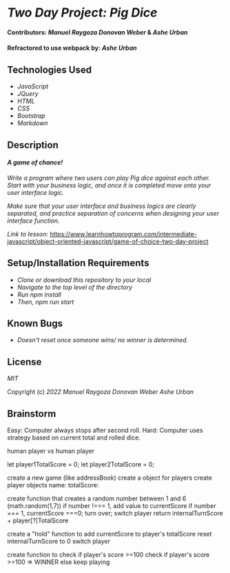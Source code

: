 # _Two Day Project: Pig Dice_

#### Contributors: _Manuel Raygoza_ _Donovan Weber_ & _Ashe Urban_

#### Refractored to use webpack by: _Ashe Urban_

## Technologies Used

* _JavaScript_
* _JQuery_
* _HTML_
* _CSS_
* _Bootstrap_
* _Markdown_


## Description

#### _A game of chance!_

_Write a program where two users can play Pig dice against each other. Start with your business logic, and once it is completed move onto your user interface logic._

_Make sure that your user interface and business logics are clearly separated, and practice separation of concerns when designing your user interface function._

_Link to lesson:_ https://www.learnhowtoprogram.com/intermediate-javascript/object-oriented-javascript/game-of-choice-two-day-project

## Setup/Installation Requirements

* _Clone or download this repository to your local_
* _Navigate to the top level of the directory_
* _Run npm install_
* _Then, npm run start_

## Known Bugs

* _Doesn't reset once someone wins/ no winner is determined._

## License

_MIT_

Copyright (c) _2022_ _Manuel Raygoza_ _Donovan Weber_ _Ashe Urban_

## Brainstorm

Easy: Computer always stops after second roll.
Hard: Computer uses strategy based on current total and rolled dice.
 
human player vs human player
 
let player1TotalScore = 0;
let player2TotalScore = 0;
 
create a new game (like addressBook)
create a object for players
  create player objects
    name:
    totalScore:
 
 
create function that creates a random number between 1 and 6 (math.random(1,7))
if number !=== 1, add value to currentScore
if number === 1, currentScore ===0; turn over; switch player
return internalTurnScore + player[?]TotalScore
 
create a "hold" function to add currentScore to player's totalScore
  reset internalTurnScore to 0
  switch player
 
 
create function to check if player's score >=100
check if player's score >=100 => WINNER
else keep playing
